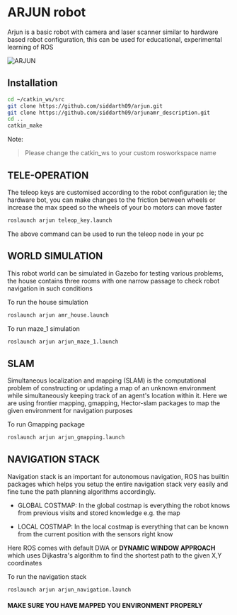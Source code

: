 # ARJUN robot
Arjun is a basic robot with camera and laser scanner similar to hardware based robot configuration, this can be used for educational, experimental learning of ROS


![ARJUN](https://user-images.githubusercontent.com/60263608/130914758-250ca2b8-dc53-48ce-a078-837f06960a6d.png)

## Installation

```bash
cd ~/catkin_ws/src
git clone https://github.com/siddarth09/arjun.git
git clone https://github.com/siddarth09/arjunamr_description.git
cd ..
catkin_make
```
Note:
> Please change the catkin_ws to your custom rosworkspace name 

## TELE-OPERATION
The teleop keys are customised according to the robot configuration ie; the hardware bot, you can make changes to the friction between wheels or increase the max speed so the wheels of your bo motors can move faster

```bash
roslaunch arjun teleop_key.launch
```

The above command can be used to run the teleop node in your pc 

## WORLD SIMULATION

This robot world can be simulated in Gazebo for testing various problems, the house contains three rooms with one narrow passage to check robot navigation in such conditions

To run the house simulation 
```bash
roslaunch arjun amr_house.launch
```
To run maze_1 simulation
```bash
roslaunch arjun arjun_maze_1.launch
```
## SLAM 
Simultaneous localization and mapping (SLAM) is the computational problem of constructing or updating a map of an unknown environment while simultaneously keeping track of an agent's location within it. Here we are using frontier mapping, gmapping, Hector-slam packages to map the given environment for navigation purposes

To run Gmapping package
``` bash
roslaunch arjun arjun_gmapping.launch
```

## NAVIGATION STACK

Navigation stack is an important for autonomous navigation, ROS has builtin packages which helps you setup the entire navigation stack very easily and fine tune the
path planning algorithms accordingly. 

- GLOBAL COSTMAP:
  In the global costmap is everything the robot knows from previous visits and stored knowledge e.g. the map
  
- LOCAL COSTMAP:
 In the local costmap is everything that can be known from the current position with the sensors right know
 
Here ROS comes with default DWA or **DYNAMIC WINDOW APPROACH** which uses Dijkastra's algorithm to find the shortest path to the given X,Y coordinates

To run the navigation stack 

```bash
roslaunch arjun arjun_navigation.launch
```
#### MAKE SURE YOU HAVE MAPPED YOU ENVIRONMENT PROPERLY
